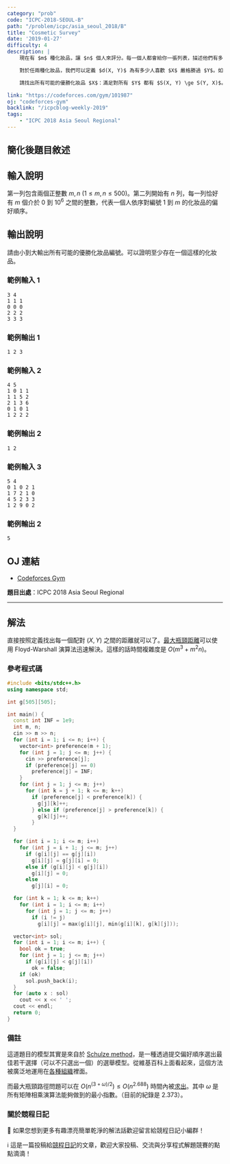 ```yaml
---
category: "prob"
code: "ICPC-2018-SEOUL-B"
path: "/problem/icpc/asia_seoul_2018/B"
title: "Cosmetic Survey"
date: '2019-01-27'
difficulty: 4
description: |
    現在有 $m$ 種化妝品，讓 $n$ 個人來評分。每一個人都會給你一張列表，描述他們有多偏好這個化妝品。寫 1 表示最喜歡、寫 2 表示次喜歡，以此類推。如果是 0 表示都不喜歡（是在列表的最末端）。偏好順序允許重複。

    對於任兩種化妝品，我們可以定義 $d(X, Y)$ 為有多少人喜歡 $X$ 嚴格勝過 $Y$。如果 $d(X, Y) > d(Y, X)$，那麼我們可以在圖上定義一條邊、權重為 $d(X, Y)$。而任何從 $X$ 到 $Y$ 的路徑上，其最小的邊權重，的最大可能值，就被我們定義為 $S(X, Y)$。如果 $X$ 到 $Y$ 之間不存在任何路徑，就定義 $S(X, Y) = 0$。

    請找出所有可能的優勝化妝品 $X$：滿足對所有 $Y$ 都有 $S(X, Y) \ge S(Y, X)$。

link: "https://codeforces.com/gym/101987"
oj: "codeforces-gym"
backlink: "/icpcblog-weekly-2019"
tags:
    - "ICPC 2018 Asia Seoul Regional"
---
```


## 簡化後題目敘述

<showvariable varname="description"></showvariable>

## 輸入說明

第一列包含兩個正整數 $m, n$ ($1\le m, n\le 500$)。第二列開始有 $n$ 列，每一列恰好有 $m$ 個介於 $0$ 到 $10^6$ 之間的整數，代表一個人依序對編號 $1$ 到 $m$ 的化妝品的偏好順序。

## 輸出說明

請由小到大輸出所有可能的優勝化妝品編號。可以證明至少存在一個這樣的化妝品。

### 範例輸入 1

```
3 4
1 1 1
0 0 0
2 2 2
3 3 3
```

### 範例輸出 1

```
1 2 3
```

### 範例輸入 2

```
4 5
1 0 1 1
1 1 5 2
2 1 3 6
0 1 0 1
1 2 2 2
```

### 範例輸出 2

```
1 2
```


### 範例輸入 3

```
5 4
0 1 0 2 1
1 7 2 1 0
4 5 2 3 3
1 2 9 0 2
```

### 範例輸出 2

```
5
```


## OJ 連結

* [Codeforces Gym](https://codeforces.com/gym/101987)

**題目出處**：ICPC 2018 Asia Seoul Regional

---

## 解法

直接按照定義找出每一個配對 $(X, Y)$ 之間的距離就可以了。[最大瓶頸距離](https://en.wikipedia.org/wiki/Widest_path_problem)可以使用 Floyd-Warshall 演算法迅速解決。這樣的話時間複雜度是 $O(m^3+m^2n)$。

### 參考程式碼

```cpp
#include <bits/stdc++.h>
using namespace std;

int g[505][505];

int main() {
  const int INF = 1e9;
  int m, n;
  cin >> m >> n;
  for (int i = 1; i <= n; i++) {
    vector<int> preference(m + 1);
    for (int j = 1; j <= m; j++) {
      cin >> preference[j];
      if (preference[j] == 0)
        preference[j] = INF;
    }
    for (int j = 1; j <= m; j++)
      for (int k = j + 1; k <= m; k++)
        if (preference[j] < preference[k]) {
          g[j][k]++;
        } else if (preference[j] > preference[k]) {
          g[k][j]++;
        }
  }

  for (int i = 1; i <= m; i++)
    for (int j = i + 1; j <= m; j++)
      if (g[i][j] == g[j][i])
        g[i][j] = g[j][i] = 0;
      else if (g[i][j] < g[j][i])
        g[i][j] = 0;
      else
        g[j][i] = 0;

  for (int k = 1; k <= m; k++)
    for (int i = 1; i <= m; i++)
      for (int j = 1; j <= m; j++)
        if (i != j)
          g[i][j] = max(g[i][j], min(g[i][k], g[k][j]));

  vector<int> sol;
  for (int i = 1; i <= m; i++) {
    bool ok = true;
    for (int j = 1; j <= m; j++)
      if (g[i][j] < g[j][i])
        ok = false;
    if (ok)
      sol.push_back(i);
  }
  for (auto x : sol)
    cout << x << ' ';
  cout << endl;
  return 0;
}
```

### 備註

這道題目的模型其實是來自於 [Schulze method](https://en.wikipedia.org/wiki/Schulze_method)，是一種透過提交偏好順序選出最佳若干選擇（可以不只選出一個）的選舉模型。從維基百科上面看起來，這個方法被廣泛地運用在[各種組織](https://en.wikipedia.org/wiki/Schulze_method#Users)裡面。

而最大瓶頸路徑問題可以在 $O(n^{(3+\omega)/2})\le O(n^{2.688})$ 時間內被[求出](https://dl.acm.org/citation.cfm?id=1496813)。其中 $\omega$ 是所有矩陣相乘演算法能夠做到的最小指數。（目前的紀錄是 2.373）。

### 關於競程日記

🍅 如果您想到更多有趣漂亮簡單乾淨的解法話歡迎留言給競程日記小編群！

ℹ️ 這是一篇投稿給[競程日記](https://www.facebook.com/競程日記-1514973425463954/)的文章，歡迎大家投稿、交流與分享程式解題競賽的點點滴滴！